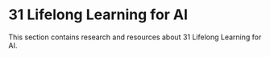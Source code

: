 # 31 Lifelong Learning for AI

This section contains research and resources about 31 Lifelong Learning for AI.